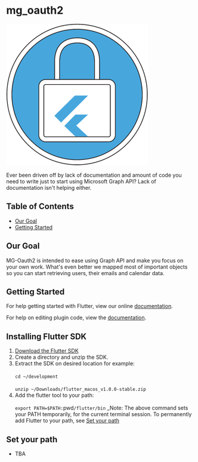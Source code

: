 # mg_oauth2
![mg_oauth2|512x512](https://github.com/BroCode9/mg-oauth2/blob/develop/logo.png)

Ever been driven off by lack of documentation and amount of code you need to write just to start using Microsoft Graph API?
Lack of documentation isn't helping either.

## Table of Contents

- [Our Goal](#our-goal)
- [Getting Started](#getting-started)

## Our Goal

MG-Oauth2 is intended to ease using Graph API and make you focus on your own work. What's even better we mapped most of important objects so you can start retrieving users, their emails and calendar data. 

## Getting Started

For help getting started with Flutter, view our online
[documentation](https://flutter.io/).

For help on editing plugin code, view the [documentation](https://flutter.io/developing-packages/#edit-plugin-package).

## Installing Flutter SDK

1. [Download the Flutter SDK](https://storage.googleapis.com/flutter_infra/releases/stable/macos/flutter_macos_v1.0.0-stable.zip)
2. Create a directory and unzip the SDK.
3. Extract the SDK on desired location for example:
<br/><br/>`cd ~/development`
<br/><br/>`unzip ~/Downloads/flutter_macos_v1.0.0-stable.zip`
4. Add the flutter tool to your path:
<br/><br/>`export PATH=$PATH:`pwd`/flutter/bin`
_Note: The above command sets your PATH temporarily, for the current terminal session. To permanently add Flutter to your path, see [Set your path](#set-your-path)

## Set your path
- TBA
